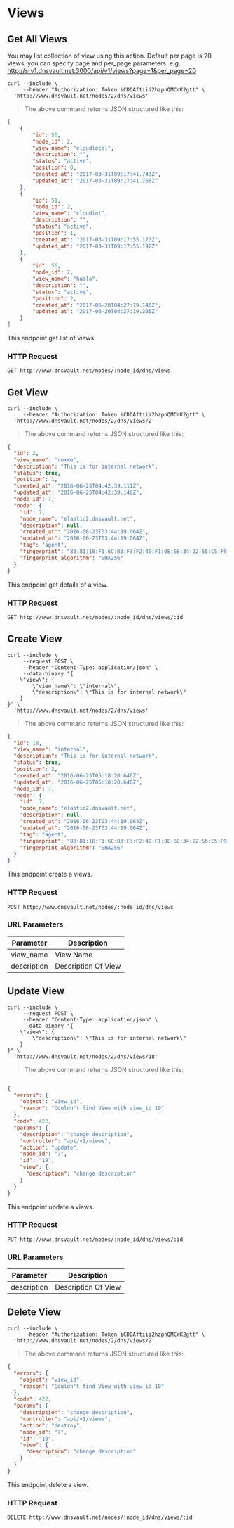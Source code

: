 # Views

## Get All Views
You may list collection of view using this action. Default per page is 20 views, you can specify page and per_page parameters. e.g. http://srv1.dnsvault.net:3000/api/v1/views?page=1&per_page=20

```shell
curl --include \
     --header "Authorization: Token iCDDAftiii2hzpnQMCrK2gtt" \
  'http://www.dnsvault.net/nodes/2/dns/views'
```


> The above command returns JSON structured like this:

```json
[
    {
        "id": 50,
        "node_id": 2,
        "view_name": "cloudlocal",
        "description": "",
        "status": "active",
        "position": 0,
        "created_at": "2017-03-31T09:17:41.743Z",
        "updated_at": "2017-03-31T09:17:41.766Z"
    },
    {
        "id": 51,
        "node_id": 2,
        "view_name": "cloudint",
        "description": "",
        "status": "active",
        "position": 1,
        "created_at": "2017-03-31T09:17:55.173Z",
        "updated_at": "2017-03-31T09:17:55.192Z"
    },
    {
        "id": 56,
        "node_id": 2,
        "view_name": "huala",
        "description": "",
        "status": "active",
        "position": 2,
        "created_at": "2017-06-20T04:27:19.146Z",
        "updated_at": "2017-06-20T04:27:19.205Z"
    }
]
```

This endpoint get list of views.

### HTTP Request

`GET http://www.dnsvault.net/nodes/:node_id/dns/views`

## Get View

```shell
curl --include \
     --header "Authorization: Token iCDDAftiii2hzpnQMCrK2gtt" \
  'http://www.dnsvault.net/nodes/2/dns/views/2'
```


> The above command returns JSON structured like this:

```json
{
  "id": 2,
  "view_name": "roxme",
  "description": "This is for internal network",
  "status": true,
  "position": 1,
  "created_at": "2016-06-25T04:42:39.111Z",
  "updated_at": "2016-06-25T04:42:39.146Z",
  "node_id": 7,
  "node": {
    "id": 7,
    "node_name": "elastic2.dnsvault.net",
    "description": null,
    "created_at": "2016-06-23T03:44:19.064Z",
    "updated_at": "2016-06-23T03:44:19.064Z",
    "tag": "agent",
    "fingerprint": "83:81:16:F1:6C:B3:F3:F2:40:F1:0E:6E:34:22:55:C5:F9:73:D4:DA:B2:78:4D:2F:12:11:B9:3A:8C:D2:D4:3B",
    "fingerprint_algorithm": "SHA256"
  }
}
```

This endpoint get details of a view.

### HTTP Request

`GET http://www.dnsvault.net/nodes/:node_id/dns/views/:id`

## Create View

```shell
curl --include \
     --request POST \
     --header "Content-Type: application/json" \
     --data-binary "{
    \"view\": {
        \"view_name\": \"internal\",
        \"description\": \"This is for internal network\"
    }
}" \
  'http://www.dnsvault.net/nodes/2/dns/views'
```


> The above command returns JSON structured like this:

```json
{
  "id": 18,
  "view_name": "internal",
  "description": "This is for internal network",
  "status": true,
  "position": 2,
  "created_at": "2016-06-25T05:18:20.646Z",
  "updated_at": "2016-06-25T05:18:20.646Z",
  "node_id": 7,
  "node": {
    "id": 7,
    "node_name": "elastic2.dnsvault.net",
    "description": null,
    "created_at": "2016-06-23T03:44:19.064Z",
    "updated_at": "2016-06-23T03:44:19.064Z",
    "tag": "agent",
    "fingerprint": "83:81:16:F1:6C:B3:F3:F2:40:F1:0E:6E:34:22:55:C5:F9:73:D4:DA:B2:78:4D:2F:12:11:B9:3A:8C:D2:D4:3B",
    "fingerprint_algorithm": "SHA256"
  }
}
```

This endpoint create a views.

### HTTP Request

`POST http://www.dnsvault.net/nodes/:node_id/dns/views`

### URL Parameters

Parameter | Description
--------- | -----------
view_name | View Name
description | Description Of View

## Update View

```shell
curl --include \
     --request POST \
     --header "Content-Type: application/json" \
     --data-binary "{
    \"view\": {
        \"description\": \"This is for internal network\"
    }
}" \
  'http://www.dnsvault.net/nodes/2/dns/views/18'
```


> The above command returns JSON structured like this:

```json

{
  "errors": {
    "object": "view_id",
    "reason": "Couldn't find View with view_id 19"
  },
  "code": 422,
  "params": {
    "description": "change description",
    "controller": "api/v1/views",
    "action": "update",
    "node_id": "7",
    "id": "19",
    "view": {
      "description": "change description"
    }
  }
}
```

This endpoint update a views.

### HTTP Request

`PUT http://www.dnsvault.net/nodes/:node_id/dns/views/:id`

### URL Parameters

Parameter | Description
--------- | -----------
description | Description Of View

## Delete View

```shell
curl --include \
     --header "Authorization: Token iCDDAftiii2hzpnQMCrK2gtt" \
  'http://www.dnsvault.net/nodes/2/dns/views/2'
```


> The above command returns JSON structured like this:

```json
{
  "errors": {
    "object": "view_id",
    "reason": "Couldn't find View with view_id 10"
  },
  "code": 422,
  "params": {
    "description": "change description",
    "controller": "api/v1/views",
    "action": "destroy",
    "node_id": "7",
    "id": "10",
    "view": {
      "description": "change description"
    }
  }
}
```

This endpoint delete a view.

### HTTP Request

`DELETE http://www.dnsvault.net/nodes/:node_id/dns/views/:id`
